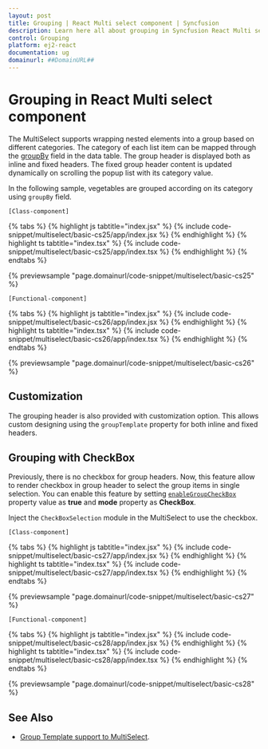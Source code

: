 ```yaml
---
layout: post
title: Grouping | React Multi select component | Syncfusion
description: Learn here all about grouping in Syncfusion React Multi select component, it's elements, and more.
control: Grouping 
platform: ej2-react
documentation: ug
domainurl: ##DomainURL##
---
```


# Grouping in React Multi select component

The MultiSelect supports wrapping nested elements into a group based on different categories. The category of each list item can be mapped through the [groupBy](https://ej2.syncfusion.com/react/documentation/api/multi-select/#fields) field in the data table. The group header is displayed both as inline and fixed headers. The fixed group header content is updated dynamically on scrolling the popup list with its category value.

In the following sample, vegetables are grouped according on its category using `groupBy` field.

`[Class-component]`

{% tabs %}
{% highlight js tabtitle="index.jsx" %}
{% include code-snippet/multiselect/basic-cs25/app/index.jsx %}
{% endhighlight %}
{% highlight ts tabtitle="index.tsx" %}
{% include code-snippet/multiselect/basic-cs25/app/index.tsx %}
{% endhighlight %}
{% endtabs %}

 {% previewsample "page.domainurl/code-snippet/multiselect/basic-cs25" %}

`[Functional-component]`

{% tabs %}
{% highlight js tabtitle="index.jsx" %}
{% include code-snippet/multiselect/basic-cs26/app/index.jsx %}
{% endhighlight %}
{% highlight ts tabtitle="index.tsx" %}
{% include code-snippet/multiselect/basic-cs26/app/index.tsx %}
{% endhighlight %}
{% endtabs %}

 {% previewsample "page.domainurl/code-snippet/multiselect/basic-cs26" %}

## Customization

The grouping header is also provided with customization option. This allows custom designing using the `groupTemplate` property for both inline and fixed headers.

## Grouping with CheckBox

Previously, there is no checkbox for group headers. Now, this feature allow to render checkbox in group header to select the group items in single selection. You can enable this feature by setting [`enableGroupCheckBox`](https://ej2.syncfusion.com/react/documentation/api/multi-select/#enablegroupcheckbox) property value as **true** and **mode** property as **CheckBox**.

Inject the `CheckBoxSelection` module in the MultiSelect to use the checkbox.

`[Class-component]`

{% tabs %}
{% highlight js tabtitle="index.jsx" %}
{% include code-snippet/multiselect/basic-cs27/app/index.jsx %}
{% endhighlight %}
{% highlight ts tabtitle="index.tsx" %}
{% include code-snippet/multiselect/basic-cs27/app/index.tsx %}
{% endhighlight %}
{% endtabs %}

 {% previewsample "page.domainurl/code-snippet/multiselect/basic-cs27" %}

`[Functional-component]`

{% tabs %}
{% highlight js tabtitle="index.jsx" %}
{% include code-snippet/multiselect/basic-cs28/app/index.jsx %}
{% endhighlight %}
{% highlight ts tabtitle="index.tsx" %}
{% include code-snippet/multiselect/basic-cs28/app/index.tsx %}
{% endhighlight %}
{% endtabs %}

 {% previewsample "page.domainurl/code-snippet/multiselect/basic-cs28" %}

## See Also

* [Group Template support to MultiSelect](./templates#group-template).